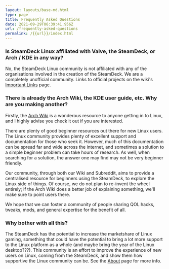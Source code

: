 ```yaml
---
layout: layouts/base-md.html
type: page
title: Frequently Asked Questions
date: 2021-09-29T06:39:41.956Z
url: /frequently-asked-questions
permalink: /{{url}}/index.html
---
```

### Is SteamDeck Linux affiliated with Valve, the SteamDeck, or Arch / KDE in any way?

No, the SteamDeck Linux community is not affiliated with any of the organisations involved in the creation of the SteamDeck. We are a completely unofficial community. Links to official projects on the wiki's [Important Links](https://steamdecklinux.wiki/wiki/Important_Links) page.

### There is already the Arch Wiki, the KDE user guide, etc. Why are you making another?
Firstly, the [Arch Wiki](https://wiki.archlinux.org/) is a wonderous resource to anyone getting in to Linux, and I highly advise you check it out if you are interested.  

There are plenty of good beginner resources out there for new Linux users. The Linux community provides plenty of excellent support and documentation for those who seek it. However, much of this documentation can be spread far and wide across the internet, and sometimes a solution to a simple beginner problem can take hours of research. As well, when searching for a solution, the answer one may find may not be very beginner friendly.  

Our community, through both our Wiki and Subreddit, aims to provide a centralised resource for beginners using the SteamDeck, to explore the Linux side of things. Of course, we do not plan to re-invent the wheel entirely; if the Arch Wiki does a better job of explaining something, we'll make sure to point users there.  

We hope that we can foster a community of people sharing QOL hacks, tweaks, mods, and general expertise for the benefit of all.


### Why bother with all this?
The SteamDeck has the potential to increase the marketshare of Linux gaming, something that could have the potential to bring a lot more support to the Linux platform as a whole (and maybe bring the year of the Linux desktop???). This community is an effort to improve the experience of new users on Linux, coming from the SteamDeck, and show them how supportive the Linux community can be. See the [About](/about-steam-deck-linux) page for more info.